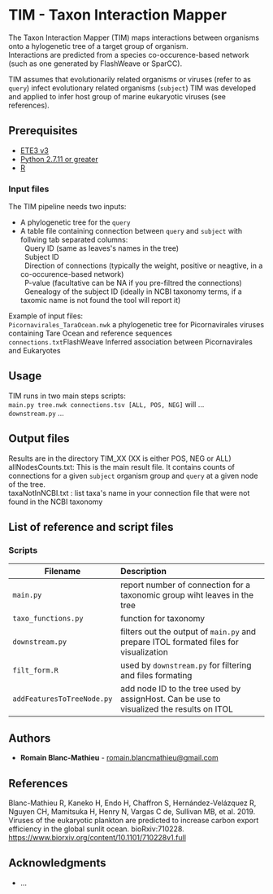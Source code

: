 # TIM - Taxon Interaction Mapper
The Taxon Interaction Mapper (TIM) maps interactions between organisms onto a hylogenetic tree of a target group of organism.<br />
Interactions are predicted from a species co-occurence-based network (such as one generated by FlashWeave or SparCC).<br />

TIM assumes that evolutionarily related organisms or viruses (refer to as ```query```) infect evolutionary related organisms (```subject```)
TIM was developed and applied to infer host group of marine eukaryotic viruses (see references).<br />


## Prerequisites
* [ETE3 v3](http://etetoolkit.org/download/) 
* [Python 2.7.11 or greater](https://www.python.org/downloads/release/python-2711/)
* [R](https://www.r-project.org/)

### Input files

The TIM pipeline needs two inputs: <br />
* A phylogenetic tree for the ```query``` <br /> 
* A table file containing connection between ```query``` and ```subject``` with follwing tab separated columns: <br />
&nbsp;&nbsp;Query ID (same as leaves's names in the tree) <br />
&nbsp;&nbsp;Subject ID <br />
&nbsp;&nbsp;Direction of connections (typically the weight, positive or neagtive, in a co-occurence-based network) <br />
&nbsp;&nbsp;P-value (facultative can be NA if you pre-filtred the connections) <br />
&nbsp;&nbsp;Genealogy of the subject ID (ideally in NCBI taxonomy terms, if a taxomic name is not found the tool will report it) <br />

Example of input files: <br />
```Picornavirales_TaraOcean.nwk``` a phylogenetic tree for Picornavirales viruses containing Tare Ocean and reference sequences <br />
```connections.txt```FlashWeave Inferred association between Picornavirales and Eukaryotes<br />

## Usage
TIM runs in two main steps scripts: <br />
```main.py tree.nwk connections.tsv [ALL, POS, NEG]``` will ... <br />
```downstream.py``` ... <br />


## Output files
Results are in the directory TIM_XX (XX is either POS, NEG or ALL) <br />
allNodesCounts.txt: This is the main result file. It contains counts of connections for a given ```subject``` organism group and ```query``` at a given node of the tree.   
taxaNotInNCBI.txt : list taxa's name in your connection file that were not found in the NCBI taxonomy <br />

## List of reference and script files
### Scripts
| Filename | Description |
| ---- | :--- |
|```main.py```|report number of connection for a taxonomic group wiht leaves in the tree|
|```taxo_functions.py```|function for taxonomy|
|```downstream.py```|filters out the output of ```main.py``` and prepare ITOL formated files for visualization|
|```filt_form.R```|used by ```downstream.py``` for filtering and files formating|
|```addFeaturesToTreeNode.py```|add node ID to the tree used by assignHost. Can be use to visualized the results on ITOL|

## Authors

* **Romain Blanc-Mathieu**  - romain.blancmathieu@gmail.com

## References
Blanc-Mathieu R, Kaneko H, Endo H, Chaffron S, Hernández-Velázquez R, Nguyen CH, Mamitsuka H, Henry N, Vargas C de, Sullivan MB, et al. 2019. Viruses of the eukaryotic plankton are predicted to increase carbon export efficiency in the global sunlit ocean. bioRxiv:710228.
https://www.biorxiv.org/content/10.1101/710228v1.full

## Acknowledgments

* ...

